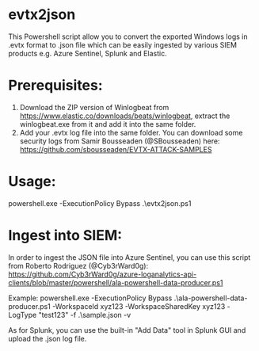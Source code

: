 # evtx2json
This Powershell script allow you to convert the exported Windows logs in .evtx format to .json file which can be easily ingested by various SIEM products e.g. Azure Sentinel,  Splunk and Elastic.

# Prerequisites:
1. Download the ZIP version of Winlogbeat from https://www.elastic.co/downloads/beats/winlogbeat, extract the winlogbeat.exe from it and add it into the same folder.
2. Add your .evtx log file into the same folder. You can download some security logs from Samir Bousseaden (@SBousseaden) here: https://github.com/sbousseaden/EVTX-ATTACK-SAMPLES

# Usage:
powershell.exe -ExecutionPolicy Bypass .\evtx2json.ps1

# Ingest into SIEM:
In order to ingest the JSON file into Azure Sentinel, you can use this script from Roberto Rodriguez (@Cyb3rWard0g): https://github.com/Cyb3rWard0g/azure-loganalytics-api-clients/blob/master/powershell/ala-powershell-data-producer.ps1

Example:
powershell.exe -ExecutionPolicy Bypass .\ala-powershell-data-producer.ps1 -WorkspaceId xyz123 -WorkspaceSharedKey xyz123 -LogType "test123" -f .\sample.json -v

As for Splunk, you can use the built-in "Add Data" tool in Splunk GUI and upload the .json log file.
